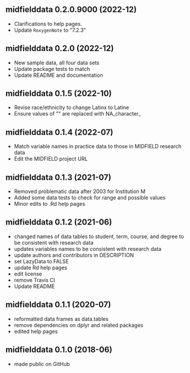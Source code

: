 ## midfielddata 0.2.0.9000 (2022-12)

- Clarifications to help pages. 
- Update `RoxygenNote` to "7.2.3"

## midfielddata 0.2.0 (2022-12)

- New sample data, all four data sets
- Update package tests to match 
- Update README and documentation

## midfielddata 0.1.5 (2022-10)

- Revise race/ethnicity to change Latinx to Latine
- Ensure values of "" are replaced with NA_character_ 

## midfielddata 0.1.4 (2022-07)

- Match variable names in practice data to those in MIDFIELD research data
- Edit the MIDFIELD project URL

## midfielddata 0.1.3 (2021-07)

- Removed problematic data after 2003 for Institution M 
- Added some data tests to check for range and possible values 
- Minor edits to .Rd help pages 

## midfielddata 0.1.2 (2021-06)

- changed names of data tables to student, term, course, and degree to be 
  consistent with research data
- updates variables names to be consistent with research data
- update authors and contributors in DESCRIPTION
- set LazyData to FALSE
- update Rd help pages 
- edit license
- remove Travis CI
- Update README

## midfielddata 0.1.1 (2020-07)

- reformatted data frames as data.tables 
- remove dependencies on dplyr and related packages 
- edited help pages

## midfielddata 0.1.0 (2018-06)

- made public on GitHub



<!-- ### New features -->

<!-- ### Minor improvements -->

<!-- ### Bug fixes -->

<!-- ### Deprecated -->

<!-- ### Defunct -->
